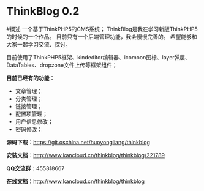 ThinkBlog 0.2
===============

#概述
一个基于ThinkPHP5的CMS系统；
ThinkBlog是我在学习新版ThinkPHP5的时候的一个作品。
目前只有一个后端管理功能，我会慢慢完善的。
希望能够和大家一起学习交流、探讨。

目前使用了ThinkPHP5框架、kindeditor编辑器、icomoon图标、layer弹层、DataTables、dropzone文件上传等框架组件；

**目前已经有的功能：**

* 文章管理；
* 分类管理；
* 链接管理；
* 配置项管理；
* 用户信息修改；
* 密码修改；

**源码下载**：https://git.oschina.net/huoyongliang/thinkblog

**安装文档**：http://www.kancloud.cn/thinkblog/thinkblog/221789

**QQ交流群**：455818667

**在线文档**：http://www.kancloud.cn/thinkblog/thinkblog
